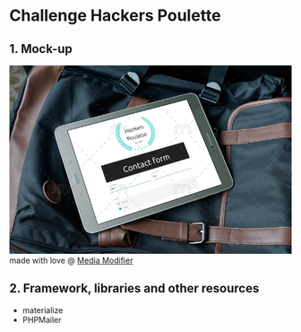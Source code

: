 # Challenge Hackers Poulette
## 1. Mock-up
![alt text][mockup]
<br>made with love @ [Media Modifier][media-modifier]

## 2. Framework, libraries and other resources
- materialize
- PHPMailer

[mockup]: ./src/img/mock-up.png "Mock-up Hackers Poulette Contact form on Samsung Tab"
[media-modifier]: https://mediamodifier.com/mockups/all
